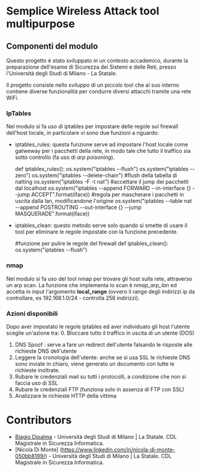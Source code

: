 # Semplice Wireless Attack tool multipurpose

## Componenti del modulo

Questo progetto è stato sviluppato in un contesto accademico, durante la preparazione dell'esame di Sicurezza dei Sistemi e delle Reti, presso l'Università degli Studi di Milano - La Statale.

Il progetto consiste nello sviluppo di un piccolo tool che al suo interno contiene diverse funzionalità per condurre diversi attacchi tramite una rete WiFi.

### IpTables
Nel modulo si fa uso di iptables per impostare delle regole sul firewall dell'host locale, in particolare vi sono due funzioni a riguardo:
* iptables_rules: questa funzione serve ad impostare l'host locale come gatweway per i pacchetti della rete, in modo tale che tutto il traffico sia sotto controllo (fa uso di _arp poisoning_).
    
    def iptables_rules():
    os.system("iptables --flush")
    os.system("iptables --zero")
    os.system("iptables --delete-chain")
    #flush della tabella di natting
    os.system("iptables -F -t nat")
    #accettare il jump dei pacchetti dal localhost
    os.system("iptables --append FORWARD --in-interface {} --jump ACCEPT".format(iface))
    #regola per mascherare i pacchetti in uscita dalla lan, modificandone l'origine
    os.system("iptables --table nat --append POSTROUTING --out-interface {} --jump MASQUERADE".format(iface))
    
* iptables_clean: questo metodo serve solo quando si smette di usare il tool per eliminare le regole impostate con la funzione precedente.

    #funzione per pulire le regole del firewall 
    def iptables_clean():                      
    os.system("iptables --flush")	
   
### nmap

Nel modulo si fa uso del tool nmap per trovare gli host sulla rete, attraverso un arp scan. La funzione che implementa lo scan è _nmap_arp_lan_ ed accetta in input l'argomento **local_range** (ovvero il range degli indirizzi ip da controllare, es 192.168.1.0/24 - controlla 256 indirizzi).

### Azioni disponibili

Dopo aver impostato le regole iptables ed aver individuato gli host l'utente sceglie un'azione tra:
0. Bloccare tutto il traffico in uscita di un utente (DOS)
1. DNS Spoof : serve a fare un redirect dell'utente falsando le risposte alle richieste DNS dell'utente
2. Leggere la cronologia dell'utente: anche se si usa SSL le richieste DNS sono inviate in chiaro, viene generato un documento con tutte le richieste inoltrate.
3. Rubare le credenziali mail su tutti i protocolli, a condizione che non si faccia uso di SSL
4. Rubare le credenziali FTP (funziona solo in assenza di FTP con SSL)
5. Analizzare le richieste HTTP della vittima


# Contributors

* [Biagio Dipalma](https://www.linkedin.com/in/biagio-dipalma/) - Università degli Studi di Milano | La Statale. CDL Magistrale in Sicurezza Informatica.
* [Nicola Di Monte] (https://www.linkedin.com/in/nicola-di-monte-050bb8199/) - Università degli Studi di Milano | La Statale. CDL Magistrale in Sicurezza Informatica.

